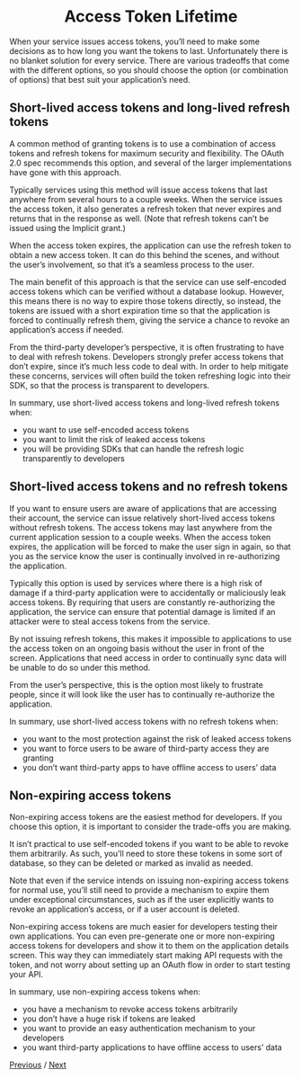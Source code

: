 <h1 align="center">Access Token Lifetime</h1>

When your service issues access tokens, you’ll need to make some decisions as to how long you want the tokens to last. Unfortunately there is no blanket solution for every service. There are various tradeoffs that come with the different options, so you should choose the option (or combination of options) that best suit your application’s need.

## Short-lived access tokens and long-lived refresh tokens

A common method of granting tokens is to use a combination of access tokens and refresh tokens for maximum security and flexibility. The OAuth 2.0 spec recommends this option, and several of the larger implementations have gone with this approach.

Typically services using this method will issue access tokens that last anywhere from several hours to a couple weeks. When the service issues the access token, it also generates a refresh token that never expires and returns that in the response as well. (Note that refresh tokens can’t be issued using the Implicit grant.)

When the access token expires, the application can use the refresh token to obtain a new access token. It can do this behind the scenes, and without the user’s involvement, so that it’s a seamless process to the user.

The main benefit of this approach is that the service can use self-encoded access tokens which can be verified without a database lookup. However, this means there is no way to expire those tokens directly, so instead, the tokens are issued with a short expiration time so that the application is forced to continually refresh them, giving the service a chance to revoke an application’s access if needed.

From the third-party developer’s perspective, it is often frustrating to have to deal with refresh tokens. Developers strongly prefer access tokens that don’t expire, since it’s much less code to deal with. In order to help mitigate these concerns, services will often build the token refreshing logic into their SDK, so that the process is transparent to developers.

In summary, use short-lived access tokens and long-lived refresh tokens when:

- you want to use self-encoded access tokens
- you want to limit the risk of leaked access tokens
- you will be providing SDKs that can handle the refresh logic transparently to developers

## Short-lived access tokens and no refresh tokens

If you want to ensure users are aware of applications that are accessing their account, the service can issue relatively short-lived access tokens without refresh tokens. The access tokens may last anywhere from the current application session to a couple weeks. When the access token expires, the application will be forced to make the user sign in again, so that you as the service know the user is continually involved in re-authorizing the application.

Typically this option is used by services where there is a high risk of damage if a third-party application were to accidentally or maliciously leak access tokens. By requiring that users are constantly re-authorizing the application, the service can ensure that potential damage is limited if an attacker were to steal access tokens from the service.

By not issuing refresh tokens, this makes it impossible to applications to use the access token on an ongoing basis without the user in front of the screen. Applications that need access in order to continually sync data will be unable to do so under this method.

From the user’s perspective, this is the option most likely to frustrate people, since it will look like the user has to continually re-authorize the application.

In summary, use short-lived access tokens with no refresh tokens when:

- you want to the most protection against the risk of leaked access tokens
- you want to force users to be aware of third-party access they are granting
- you don’t want third-party apps to have offline access to users’ data

## Non-expiring access tokens

Non-expiring access tokens are the easiest method for developers. If you choose this option, it is important to consider the trade-offs you are making.

It isn’t practical to use self-encoded tokens if you want to be able to revoke them arbitrarily. As such, you’ll need to store these tokens in some sort of database, so they can be deleted or marked as invalid as needed.

Note that even if the service intends on issuing non-expiring access tokens for normal use, you’ll still need to provide a mechanism to expire them under exceptional circumstances, such as if the user explicitly wants to revoke an application’s access, or if a user account is deleted.

Non-expiring access tokens are much easier for developers testing their own applications. You can even pre-generate one or more non-expiring access tokens for developers and show it to them on the application details screen. This way they can immediately start making API requests with the token, and not worry about setting up an OAuth flow in order to start testing your API.

In summary, use non-expiring access tokens when:

- you have a mechanism to revoke access tokens arbitrarily
- you don’t have a huge risk if tokens are leaked
- you want to provide an easy authentication mechanism to your developers
- you want third-party applications to have offline access to users’ data

[Previous](https:// "Previous")
/
[Next](https:// "Next")
